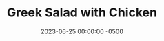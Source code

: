 ---
layout: post
title:  "Greek Salad with Chicken"
date:   2023-06-25 00:00:00 -0500
categories:
- Recipes
- Chicken
permalink: /recipes/greek-salad
image: /assets/Food/Chicken/Salad/salad-cover.jpg
ing: salad-ing
facts: salad-facts
section1: Chicken
start2: Onions, raw
section2: Vegetables & Toppings
start3: 
section3: 
start4: 
section4: 
start5: 
section5: 
Prep: 30
Rest: 
Cook: 15
Source1: 
Source2: 
whisk: https://s.samsungfood.com/oxJ8Y
tags: 
- feta
- artichoke
- lemon
- tomato
- onion
- roasted
- red
- pepper
- dressing
- lunch
- roast
- bake
- bowl
Description: My go to order at a restaurant is normally a Greek Salad with Grilled Chicken, and the addition of roasted red peppers and artichokes makes it even better. This is super healthy, and tastes great with all the vegetables, meat, and feta. This also works well as a side without the meat too, or pair it with my <a href="pita">Whole Wheat Pita Bread</a> for a Greek Salad Pocket Pita
Instructions:
- Cut the chicken into cutlets and pound to even thickness. Add chicken to a bowl with seasonings (onion and garlic powder, paprika, chili powder, salt, and thyme) and oil. Mix. Transfer to a parchment lined cookie sheet. Chill in the fridge for a few hours if desired<br><br>

- Bake chicken on a parchment lined sheet for 12-15 minutes at 400F. Set aside<br><br>
- <center><img src="/assets/Food/Chicken/Salad/salad-2.jpg" alt="" class="instruction-image"></center><br>

- Drain and rinse the chickpeas, red peppers, and artichokes. Cut the artichokes, and add all 3 to a large bowl<br><br>

- Cut up all the vegetables and add to bowl with the feta<br><br>
- <center><img src="/assets/Food/Chicken/Salad/salad-4.jpg" alt="" class="instruction-image"></center><br>

- Let chicken rest until all vegetables are cut up. Dice the chicken small, and add to the bowl. Optionally serve with Italian dressing
---
